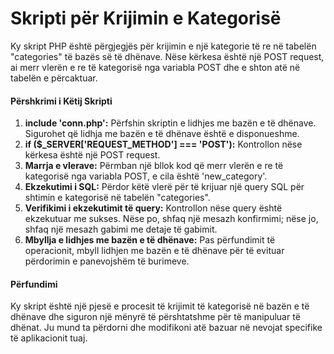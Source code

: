 # Skripti për Krijimin e Kategorisë

Ky skript PHP është përgjegjës për krijimin e një kategorie të re në tabelën "categories" të bazës së të dhënave. Nëse kërkesa është një POST request, ai merr vlerën e re të kategorisë nga variabla POST dhe e shton atë në tabelën e përcaktuar.

#### Përshkrimi i Këtij Skripti

1. **include 'conn.php':** Përfshin skriptin e lidhjes me bazën e të dhënave. Sigurohet që lidhja me bazën e të dhënave është e disponueshme.
2. **if ($\_SERVER\['REQUEST\_METHOD'] === 'POST'):** Kontrollon nëse kërkesa është një POST request.
3. **Marrja e vlerave:** Përmban një bllok kod që merr vlerën e re të kategorisë nga variabla POST, e cila është 'new\_category'.
4. **Ekzekutimi i SQL:** Përdor këtë vlerë për të krijuar një query SQL për shtimin e kategorisë në tabelën "categories".
5. **Verifikimi i ekzekutimit të query:** Kontrollon nëse query është ekzekutuar me sukses. Nëse po, shfaq një mesazh konfirmimi; nëse jo, shfaq një mesazh gabimi me detaje të gabimit.
6. **Mbyllja e lidhjes me bazën e të dhënave:** Pas përfundimit të operacionit, mbyll lidhjen me bazën e të dhënave për të evituar përdorimin e panevojshëm të burimeve.

#### Përfundimi

Ky skript është një pjesë e procesit të krijimit të kategorisë në bazën e të dhënave dhe siguron një mënyrë të përshtatshme për të manipuluar të dhënat. Ju mund ta përdorni dhe modifikoni atë bazuar në nevojat specifike të aplikacionit tuaj.
